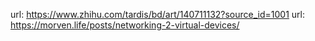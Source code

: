 url: https://www.zhihu.com/tardis/bd/art/140711132?source_id=1001
url: https://morven.life/posts/networking-2-virtual-devices/